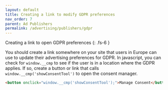 ```yaml
---
layout: default
title: Creating a link to modify GDPR preferences
nav_order: 7
parent: Ad Publishers
permalink: /advertising/publishers/gdpr
---
```


Creating a link to open GDPR preferences
{: .fs-6 }

You should create a link somewhere on your site that users in Europe can use to update their advertising preferences for GDPR. In javascript, you can check for `window.__cmp` to see if the user is in a location where the GDPR applies. If so, create a button or link that calls `window.__cmp('showConsentTool')` to open the consent manager.

```html
<button onclick="window.__cmp('showConsentTool');">Manage Consent</button>
```
